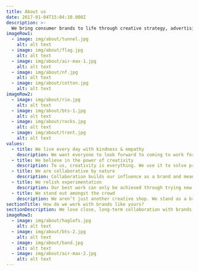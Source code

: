 ```yaml
---
title: About us
date: 2017-01-04T15:04:10.000Z
description: >-
  We bring consumer brands to life through creative strategy, advertising, design, brand development & content creation.
imageRow1:
  - image: img/about/tunnel.jpg
    alt: alt text
  - image: img/about/flag.jpg
    alt: alt text
  - image: img/about/air-max-1.jpg
    alt: alt text
  - image: img/about/nf.jpg
    alt: alt text
  - image: img/about/cotton.jpg
    alt: alt text
imageRow2:
  - image: img/about/rio.jpg
    alt: alt text
  - image: img/about/bts-1.jpg
    alt: alt text
  - image: img/about/rocks.jpg
    alt: alt text
  - image: img/about/trent.jpg
    alt: alt text
values:
  - title: We live every day with kindness & empathy
    description: We want everyone to look forward to coming to work for us, and with us. We live in a ‘TGIM’ mentality.
  - title: We believe in the power of creativity
    description: To us, creativity is everything. We use it to solve problems for our clients and to express ourselves, both as a brand and as individuals.
  - title: We are collaborative by nature
    description: Collaboration builds our influence as a brand and means we all pull in the same direction to produce our best work. We all put sharing and teamwork ahead of our own egos.
  - title: We relish experimentation
    description: Our best work can only be achieved through trying new things, and not being afraid to fail. Our brand doesn’t just think outside the box, we live outside it.
  - title: We stand out amongst the crowd
    description: We aren’t just another creative shop. We stand as a brand amongst a sea of ‘me too’ agencies. We don’t do vanilla and we believe the worst phrase in the world is ‘it’s always been done that way
sectionTitle: How do we work with brands like yours?
sectionDescription: We love close, long-term collaboration with brands. As your creative agency of record we can drive your creative end-to-end, from strategy to execution. Or, for individual projects, choose one of our creative services, or pick 'n' mix to suit the needs of your brand.
imageRow3:
  - image: img/about/haglofs.jpg
    alt: alt text
  - image: img/about/bts-2.jpg
    alt: alt text
  - image: img/about/band.jpg
    alt: alt text
  - image: img/about/air-max-2.jpg
    alt: alt text
---
```


